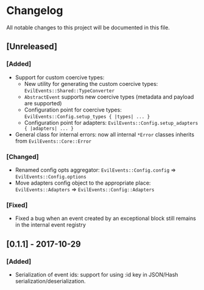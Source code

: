 # Changelog
All notable changes to this project will be documented in this file.

## [Unreleased]

### [Added]
- Support for custom coercive types:
  - New utility for generating the custom coercive types: `EvilEvents::Shared::TypeConverter`
  - `AbstractEvent` supports new coercive types (metadata and payload are supported)
  - Configuration point for coercive types: `EvilEvents::Config.setup_types { |types| ... }`
  - Configuration point for adapters: `EvilEvents::Config.setup_adapters { |adapters| ... }`
- General class for internal errors: now all internal `*Error` classes inherits from `EvilEvents::Core::Error`

### [Changed]
- Renamed config opts aggregator: `EvilEvents::Config.config` => `EvilEvents::Config.options`
- Move adapters config object to the appropriate place: `EvilEvents::Adapters` => `EvilEvents::Config::Adapters`

### [Fixed]
- Fixed a bug when an event created by an exceptional block still remains in the internal event registry

## [0.1.1] - 2017-10-29
### [Added]
- Serialization of event ids: support for using :id key in JSON/Hash serialization/deserialization.
